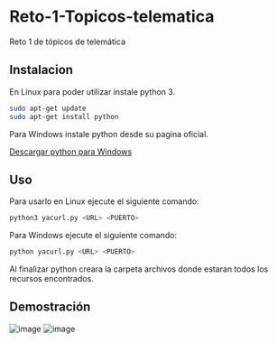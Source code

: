 # Reto-1-Topicos-telematica
Reto 1 de tópicos de telemática 

## Instalacion

En Linux para poder utilizar instale python 3.
```bash
sudo apt-get update
sudo apt-get install python
```
Para Windows instale python desde su pagina oficial.

[Descargar python para Windows](https://www.python.org/downloads/)



## Uso

Para usarlo en Linux ejecute el siguiente comando:

```bash
python3 yacurl.py <URL> <PUERTO>
```

Para Windows ejecute el siguiente comando:

```bash
python yacurl.py <URL> <PUERTO>
```

Al finalizar python creara la carpeta archivos donde estaran todos los recursos encontrados.

## Demostración
![image](https://cdn.discordapp.com/attachments/942492158051622972/942636900399857664/unknown.png)
![image](https://cdn.discordapp.com/attachments/942492158051622972/942637490903326730/unknown.png)
